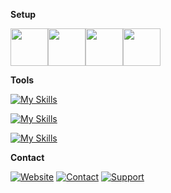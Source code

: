 **Setup**

<img src="https://github.com/swaywm/sway/blob/master/assets/Sway_Tree.svg" height="60" width="60"><img src="https://upload.wikimedia.org/wikipedia/commons/9/9a/Visual_Studio_Code_1.35_icon.svg" height="60" width="60"><img src="https://upload.wikimedia.org/wikipedia/commons/a/a0/Firefox_logo%2C_2019.svg" height="60" width="60"><img src="https://upload.wikimedia.org/wikipedia/commons/1/13/Arch_Linux_%22Crystal%22_icon.svg" height="60" width="60">

**Tools**

[![My Skills](https://skillicons.dev/icons?i=typescript,javascript,php,go,python)](https://skillicons.dev)

[![My Skills](https://skillicons.dev/icons?i=vue,react,tailwind,nextjs,express,nodejs,laravel,mysql,postgres)](https://skillicons.dev)

[![My Skills](https://skillicons.dev/icons?i=figma,redux,prisma,tauri,git)](https://skillicons.dev)

**Contact**

[![Website](https://img.shields.io/badge/-ahme.dev-darkslategray?logo=Firefox&style=for-the-badge&logoColor=white)](https://ahme.dev)
[![Contact](https://img.shields.io/badge/-Telegram-darkslategray?logo=Telegram&style=for-the-badge&logoColor=white)](https://t.me/ahmedkabd)
[![Support](https://img.shields.io/badge/-Donate-darkslategray?logo=Buymeacoffee&style=for-the-badge&logoColor=white)](https://www.buymeacoffee.com/ahmeddots)
